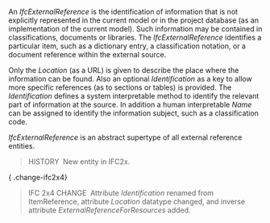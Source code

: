﻿An _IfcExternalReference_ is the identification of information that is not explicitly represented in the current model or in the project database (as an implementation of the current model). Such information may be contained in classifications, documents or libraries. The _IfcExternalReference_ identifies a particular item, such as a dictionary entry, a classification notation, or a document reference within the external source.

Only the _Location_ (as a URL) is given to describe the place where the information can be found. Also an optional _Identification_ as a key to allow more specific references (as to sections or tables) is provided. The _Identification_ defines a system interpretable method to identify the relevant part of information at the source. In addition a human interpretable _Name_ can be assigned to identify the information subject, such as a classification code.

_IfcExternalReference_ is an abstract supertype of all external reference entities.

> HISTORY&nbsp; New entity in IFC2x.

{ .change-ifc2x4}
> IFC 2x4 CHANGE&nbsp; Attribute _Identification_ renamed from ItemReference, attribute _Location_ datatype changed, and inverse attribute _ExternalReferenceForResources_ added.